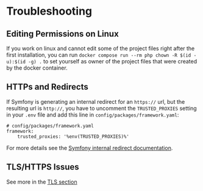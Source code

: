 # Troubleshooting

## Editing Permissions on Linux

If you work on linux and cannot edit some of the project files right after the first installation, you can run `docker compose run --rm php chown -R $(id -u):$(id -g) .` to set yourself as owner of the project files that were created by the docker container.

## HTTPs and Redirects

If Symfony is generating an internal redirect for an `https://` url, but the resulting url is `http://`, you have to uncomment the `TRUSTED_PROXIES` setting in your `.env` file and add this line in `config/packages/framework.yaml`:
```
# config/packages/framework.yaml
framework:
    trusted_proxies: '%env(TRUSTED_PROXIES)%'
```

For more details see the [Symfony internal redirect documentation](https://symfony.com/doc/current/routing.html#redirecting-to-urls-and-routes-directly-from-a-route).

## TLS/HTTPS Issues

See more in the [TLS section](tls.md)
